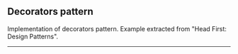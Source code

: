 ## **Decorators pattern**
Implementation of decorators pattern. Example extracted from "Head First: Design Patterns".

---